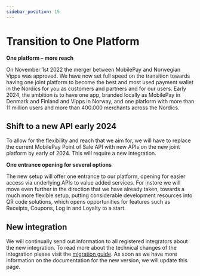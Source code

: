 ```yaml
---
sidebar_position: 15
---
```


# Transition to One Platform

**One platform – more reach**

On November 1st 2022 the merger between MobilePay and Norwegian Vipps was approved. We have now set full speed on the transition towards having one joint platform to become the best and most used payment wallet in the Nordics for you as customers and partners and for our users. 
Early 2024, the ambition is to have one app, branded locally as MobilePay in Denmark and Finland and Vipps in Norway, and one platform with more than 11 million users and more than 400.000 merchants across the Nordics.  

## Shift to a new API early 2024

To allow for the flexibility and reach that we aim for, we will have to replace the current MobilePay Point of Sale API with new APIs on the new joint platform by early of 2024. This will require a new integration.  
 
**One entrance opening for several options** 

The new setup will offer one entrance to our platform, opening for easier access via underlying APIs to value added services. For instore we will move even further in the direction that we have already taken, towards a much more flexible setup, putting considerable development resources into QR code solutions, which opens opportunities for features such as Receipts, Coupons, Log in and Loyalty to a start.  

## New integration

We will continually send out information to all registered integrators about the new integration. To read more about the technical changes of the integration please visit the [migration guide](https://developer.vippsmobilepay.com/docs/vipps-developers/mp-migration-guide/#point-of-sale-vs-epayment). As soon as we have more information on the documentation for the new version, we will update this page. 